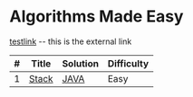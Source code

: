 # Algorithms Made Easy 

[testlink](https://www.google.com/) -- this is the external link

| # | Title | Solution | Difficulty |
|---| ----- | -------- | ---------- |
|1|[Stack](https://en.wikipedia.org/wiki/Stack_(abstract_data_type)) | [JAVA](https://github.com/lavanganji/AlgorithmsMadeEasy/blob/master/src/org.lkg.ds/StackArray.java)|Easy|

